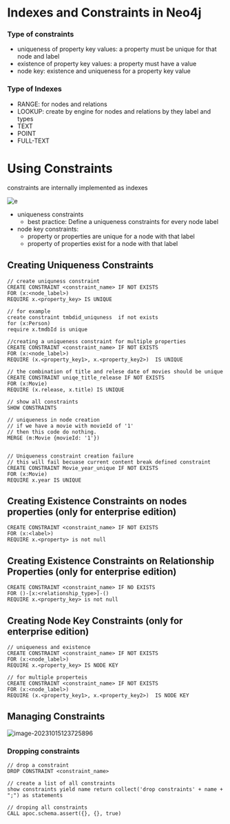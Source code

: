 # Indexes and Constraints in Neo4j

### Type of constraints

- uniqueness of property key values: a property must be unique for that node and label
- existence of property key values: a property must have a value
- node key: existence and uniqueness for a property key value

### Type of Indexes

- RANGE: for nodes and relations
- LOOKUP: create by engine for nodes and relations by they label and types
- TEXT
- POINT
- FULL-TEXT

# Using Constraints

constraints are internally implemented as indexes

![e](C:\Users\Mahdi\Documents\Notes\images\image-20231015092218581.png)

- uniqueness constraints
  - best practice: Define a uniqueness constraints for every node label
- node key constraints:
  - property or properties are unique for a node with that label
  - property of properties exist for a node with that label

## Creating Uniqueness Constraints

```cypher
// create uniquness constraint
CREATE CONSTRAINT <constraint_name> IF NOT EXISTS
FOR (x:<node_label>)
REQUIRE x.<property_key> IS UNIQUE
         
// for example
create constraint tmbdid_uniquness  if not exists
for (x:Person)
require x.tmdbId is unique
     
//creating a uniqueness constraint for multiple properties
CREATE CONSTRAINT <constraint_name> IF NOT EXISTS
FOR (x:<node_label>)
REQUIRE (x.<property_key1>, x.<property_key2>)  IS UNIQUE

// the combination of title and relese date of movies should be unique
CREATE CONSTRAINT uniqe_title_release IF NOT EXISTS
FOR (x:Movie)
REQUIRE (x.release, x.title) IS UNIQUE

// show all constraints
SHOW CONSTRAINTS

// uniqueness in node creation
// if we have a movie with movieId of '1'
// then this code do nothing.
MERGE (m:Movie {movieId: '1'})


// Uniqueness constraint creation failure
// this will fail becuase current content break defined constraint
CREATE CONSTRAINT Movie_year_unique IF NOT EXISTS
FOR (x:Movie)
REQUIRE x.year IS UNIQUE
```

## Creating Existence Constraints on nodes properties (only for enterprise edition)

```cypher
CREATE CONSTRAINT <constraint_name> IF NOT EXISTS
FOR (x:<label>)
REQUIRE x.<property> is not null
```

## Creating Existence Constraints on Relationship Properties (only for enterprise edition)

```cypher
CREATE CONSTRAINT <constraint_name> IF NO EXISTS
FOR ()-[x:<relationship_type>]-()
REQUIRE x.<property_key> is not null
```

## Creating Node Key Constraints (only for enterprise edition)

```cypher
// uniqueness and existence
CREATE CONSTRAINT <constraint_name> IF NOT EXISTS
FOR (x:<node_label>)
REQUIRE x.<property_key> IS NODE KEY

// for multiple properteis
CREATE CONSTRAINT <constraint_name> IF NOT EXISTS
FOR (x:<node_label>)
REQUIRE (x.<property_key1>, x.<property_key2>)  IS NODE KEY
```

## Managing Constraints

![image-20231015123725896](C:\Users\Mahdi\Documents\Notes\images\image-20231015123725896.png)

### Dropping constraints

```cypher
// drop a constraint
DROP CONSTRAINT <constraint_name>

// create a list of all constraints
show constraints yield name return collect('drop constraints' + name + ";") as statements

// droping all constraints
CALL apoc.schema.assert({}, {}, true)
```


